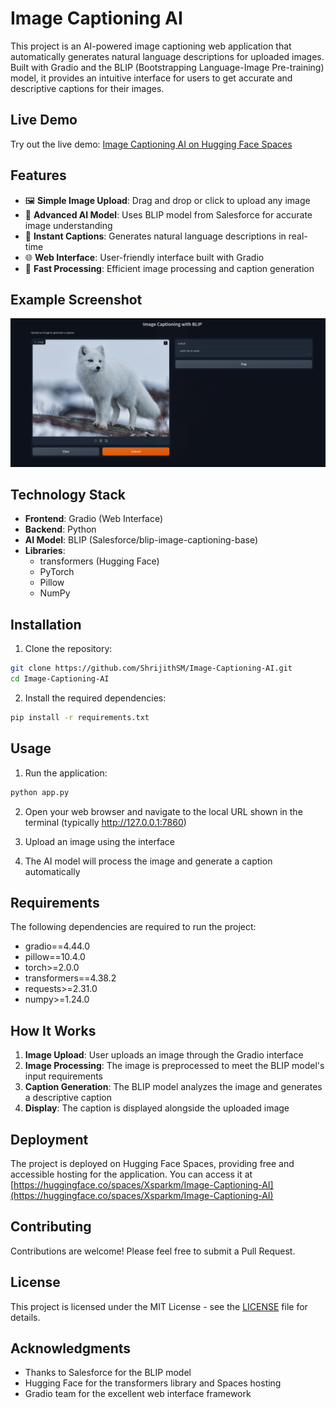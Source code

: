 
# Image Captioning AI

This project is an AI-powered image captioning web application that automatically generates natural language descriptions for uploaded images. Built with Gradio and the BLIP (Bootstrapping Language-Image Pre-training) model, it provides an intuitive interface for users to get accurate and descriptive captions for their images.

## Live Demo

Try out the live demo: [Image Captioning AI on Hugging Face Spaces](https://huggingface.co/spaces/Xsparkm/Image-Captioning-AI)


## Features

- 🖼️ **Simple Image Upload**: Drag and drop or click to upload any image
- 🤖 **Advanced AI Model**: Uses BLIP model from Salesforce for accurate image understanding
- 📝 **Instant Captions**: Generates natural language descriptions in real-time
- 🌐 **Web Interface**: User-friendly interface built with Gradio
- 🚀 **Fast Processing**: Efficient image processing and caption generation

## Example Screenshot

![Image Captioning Example](assets/image01.png)

## Technology Stack

- **Frontend**: Gradio (Web Interface)
- **Backend**: Python
- **AI Model**: BLIP (Salesforce/blip-image-captioning-base)
- **Libraries**: 
  - transformers (Hugging Face)
  - PyTorch
  - Pillow
  - NumPy

## Installation

1. Clone the repository:
```bash
git clone https://github.com/ShrijithSM/Image-Captioning-AI.git
cd Image-Captioning-AI
```

2. Install the required dependencies:
```bash
pip install -r requirements.txt
```

## Usage

1. Run the application:
```bash
python app.py
```

2. Open your web browser and navigate to the local URL shown in the terminal (typically http://127.0.0.1:7860)

3. Upload an image using the interface

4. The AI model will process the image and generate a caption automatically

## Requirements

The following dependencies are required to run the project:

- gradio==4.44.0
- pillow==10.4.0
- torch>=2.0.0
- transformers==4.38.2
- requests>=2.31.0
- numpy>=1.24.0

## How It Works

1. **Image Upload**: User uploads an image through the Gradio interface
2. **Image Processing**: The image is preprocessed to meet the BLIP model's input requirements
3. **Caption Generation**: The BLIP model analyzes the image and generates a descriptive caption
4. **Display**: The caption is displayed alongside the uploaded image

## Deployment

The project is deployed on Hugging Face Spaces, providing free and accessible hosting for the application. You can access it at [https://huggingface.co/spaces/Xsparkm/Image-Captioning-AI](https://huggingface.co/spaces/Xsparkm/Image-Captioning-AI)

## Contributing

Contributions are welcome! Please feel free to submit a Pull Request.

## License

This project is licensed under the MIT License - see the [LICENSE](LICENSE) file for details.

## Acknowledgments

- Thanks to Salesforce for the BLIP model
- Hugging Face for the transformers library and Spaces hosting
- Gradio team for the excellent web interface framework
